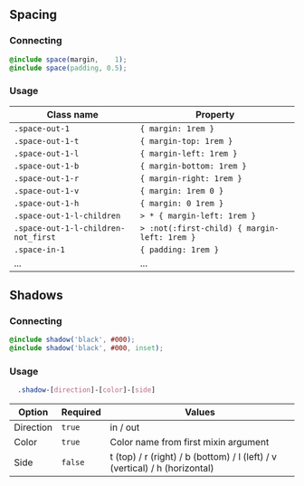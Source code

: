 ## Spacing

### Connecting
```scss
@include space(margin,    1);
@include space(padding, 0.5);
```
### Usage
Class name | Property
-----------|-----------
`.space-out-1`                      | `{ margin: 1rem }`
`.space-out-1-t`                    | `{ margin-top: 1rem }`
`.space-out-1-l`                    | `{ margin-left: 1rem }`
`.space-out-1-b`                    | `{ margin-bottom: 1rem }`
`.space-out-1-r`                    | `{ margin-right: 1rem }`
`.space-out-1-v`                    | `{ margin: 1rem 0 }`
`.space-out-1-h`                    | `{ margin: 0 1rem }`
`.space-out-1-l-children`           | `> * { margin-left: 1rem }`
`.space-out-1-l-children-not_first` | `> :not(:first-child) { margin-left: 1rem }`
`.space-in-1`                       | `{ padding: 1rem }`
...                                 | ...

## Shadows

### Connecting
```scss
@include shadow('black', #000);
@include shadow('black', #000, inset);
```
### Usage
```scss
  .shadow-[direction]-[color]-[side]
```

Option | Required | Values
-------|----------|-------
Direction | `true`  | in / out
Color     | `true`  | Color name from first mixin argument
Side      | `false` | t (top) / r (right) / b (bottom) / l (left) / v (vertical) / h (horizontal)
